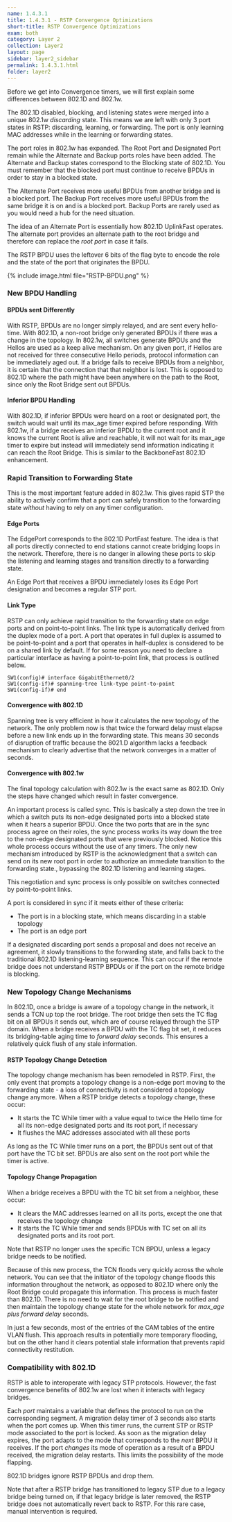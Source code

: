 ```yaml
---
name: 1.4.3.1
title: 1.4.3.1 - RSTP Convergence Optimizations
short-title: RSTP Convergence Optimizations
exam: both
category: Layer 2
collection: Layer2
layout: page
sidebar: layer2_sidebar
permalink: 1.4.3.1.html
folder: layer2
---
```

Before we get into Convergence timers, we will first explain some differences between 802.1D and 802.1w.

The 802.1D disabled, blocking, and listening states were merged into a unique 802.1w *discarding* state. This means we are left with only 3 port states in RSTP: discarding, learning, or forwarding. The port is only learning MAC addresses while in the learning or forwarding states.

The port roles in 802.1w has expanded. The Root Port and Designated Port remain while the Alternate and Backup ports roles have been added. The Alternate and Backup states correspond to the Blocking state of 802.1D. You must remember that the blocked port must continue to receive BPDUs in order to stay in a blocked state.

The Alternate Port receives more useful BPDUs from another bridge and is a blocked port. The Backup Port receives more useful BPDUs from the same bridge it is on and is a blocked port. Backup Ports are rarely used as you would need a hub for the need situation.

The idea of an Alternate Port is essentially how 802.1D UplinkFast operates. The alternate port provides an alternate path to the root bridge and therefore can replace the *root port* in case it fails.

The RSTP BPDU uses the leftover 6 bits of the flag byte to encode the role and the state of the port that originates the BPDU.

{% include image.html file="RSTP-BPDU.png" %}

### New BPDU Handling
#### BPDUs sent Differently
With RSTP, BPDUs are no longer simply relayed, and are sent every hello-time. With 802.1D, a non-root bridge only generated BPDUs if there was a change in the topology. In 802.1w, all switches generate BPDUs and the Hellos are used as a keep alive mechanism. On any given port, if Hellos are not received for three consecutive Hello periods, protocol information can be immediately aged out. If a bridge fails to receive BPDUs from a neighbor, it is certain that the connection that that neighbor is lost. This is opposed to 802.1D where the path might have been anywhere on the path to the Root, since only the Root Bridge sent out BPDUs.

#### Inferior BPDU Handling
With 802.1D, if inferior BPDUs were heard on a root or designated port, the switch would wait until its max\_age timer expired before responding. With 802.1w, if a bridge receives an inferior BPDU to the current root and it knows the current Root is alive and reachable, it will not wait for its max\_age timer to expire but instead will immediately send information indicating it can reach the Root Bridge. This is similar to the BackboneFast 802.1D enhancement.

### Rapid Transition to Forwarding State
This is the most important feature added in 802.1w. This gives rapid STP the ability to actively confirm that a port can safely transition to the forwarding state *without* having to rely on any timer configuration.

#### Edge Ports
The EdgePort corresponds to the 802.1D PortFast feature. The idea is that all ports directly connected to end stations cannot create bridging loops in the network. Therefore, there is no danger in allowing these ports to skip the listening and learning stages and transition directly to a forwarding state.

An Edge Port that receives a BPDU immediately loses its Edge Port designation and becomes a regular STP port.

#### Link Type
RSTP can only achieve rapid transition to the forwarding state on edge ports and on point-to-point links. The link type is automatically derived from the duplex mode of a port. A port that operates in full duplex is assumed to be point-to-point and a port that operates in half-duplex is considered to be on a shared link by default. If for some reason you need to declare a particular interface as having a point-to-point link, that process is outlined below.
```
SW1(config)# interface GigabitEthernet0/2
SW1(config-if)# spanning-tree link-type point-to-point
SW1(config-if)# end
```

#### Convergence with 802.1D
Spanning tree is very efficient in how it calculates the new topology of the network. The only problem now is that twice the forward delay must elapse before a new link ends up in the forwarding state. This means 30 seconds of disruption of traffic because the 8021.D algorithm lacks a feedback mechanism to clearly advertise that the network converges in a matter of seconds.

#### Convergence with 802.1w
The final topology calculation with 802.1w is the exact same as 802.1D. Only the steps have changed which result in faster convergence.

An important process is called sync. This is basically a step down the tree in which a switch puts its non-edge designated ports into a blocked state when it hears a superior BPDU. Once the two ports that are in the sync process agree on their roles, the sync process works its way down the tree to the non-edge designated ports that were previously blocked. Notice this whole process occurs without the use of any timers. The only new mechanism introduced by RSTP is the acknowledgment that a switch can send on its new root port in order to authorize an immediate transition to the forwarding state., bypassing the 802.1D listening and learning stages.

This negotiation and sync process is only possible on switches connected by point-to-point links.

A port is considered in sync if it meets either of these criteria:
- The port is in a blocking state, which means discarding in a stable topology
- The port is an edge port

If a designated discarding port sends a proposal and does not receive an agreement, it slowly transitions to the forwarding state, and falls back to the traditional 802.1D listening-learning sequence. This can occur if the remote bridge does not understand RSTP BPDUs or if the port on the remote bridge is blocking.

### New Topology Change Mechanisms
In 802.1D, once a bridge is aware of a topology change in the network, it sends a TCN up top the root bridge. The root bridge then sets the TC flag bit on all BPDUs it sends out, which are of course relayed through the STP domain. When a bridge receives a BPDU with the TC flag bit set, it reduces its bridging-table aging time to *forward delay* seconds. This ensures a relatively quick flush of any stale information.

#### RSTP Topology Change Detection
The topology change mechanism has been remodeled in RSTP. First, the only event that prompts a topology change is a non-edge port moving to the forwarding state - a loss of connectivity is not considered a topology change anymore. When a RSTP bridge detects a topology change, these occur:
- It starts the TC While timer with a value equal to twice the Hello time for all its non-edge designated ports and its root port, if necessary
- It flushes the MAC addresses associated with all these ports

As long as the TC While timer runs on a port, the BPDUs sent out of that port have the TC bit set. BPDUs are also sent on the root port while the timer is active.

#### Topology Change Propagation
When a bridge receives a BPDU with the TC bit set from a neighbor, these occur:
- It clears the MAC addresses learned on all its ports, except the one that receives the topology change
- It starts the TC While timer and sends BPDUs with TC set on all its designated ports and its root port.

Note that RSTP no longer uses the specific TCN BPDU, unless a legacy bridge needs to be notified.

Because of this new process, the TCN floods very quickly across the whole network. You can see that the initiator of the topology change floods this information throughout the network, as opposed to 802.1D where only the Root Bridge could propagate this information. This process is much faster than 802.1D. There is no need to wait for the root bridge to be notified and then maintain the topology change state for the whole network for *max\_age plus forward delay* seconds.

In just a few seconds, most of the entries of the CAM tables of the entire VLAN flush. This approach results in potentially more temporary flooding, but on the other hand it clears potential stale information that prevents rapid connectivity restitution.

### Compatibility with 802.1D
RSTP is able to interoperate with legacy STP protocols. However, the fast convergence benefits of 802.1w are lost when it interacts with legacy bridges.

Each *port* maintains a variable that defines the protocol to run on the corresponding segment. A migration delay timer of 3 seconds also starts when the port comes up. When this timer runs, the current STP or RSTP mode associated to the port is locked. As soon as the migration delay expires, the port adapts to the mode that corresponds to the *next* BPDU it receives. If the port *changes* its mode of operation as a result of a BPDU received, the migration delay restarts. This limits the possibility of the mode flapping.

802.1D bridges ignore RSTP BPDUs and drop them.

Note that after a RSTP bridge has transitioned to legacy STP due to a legacy bridge being turned on, if that legacy bridge is later removed, the RSTP bridge does not automatically revert back to RSTP. For this rare case, manual intervention is required.
